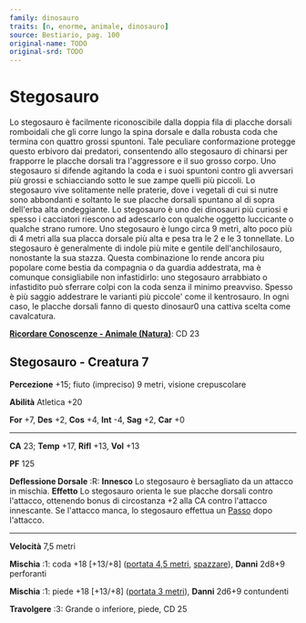 ```yaml
---
family: dinosauro
traits: [n, enorme, animale, dinosauro]
source: Bestiario, pag. 100
original-name: TODO
original-srd: TODO
---
```


# Stegosauro

Lo stegosauro è facilmente riconoscibile dalla doppia fila di placche dorsali
romboidali che gli corre lungo la spina dorsale e dalla robusta coda che termina
con quattro grossi spuntoni. Tale peculiare conformazione protegge questo
erbivoro dai predatori, consentendo allo stegosauro di chinarsi per frapporre le
placche dorsali tra l'aggressore e il suo grosso corpo. Uno stegosauro si
difende agitando la coda e i suoi spuntoni contro gli avversari più grossi e
schiacciando sotto le sue zampe quelli più piccoli. Lo stegosauro vive
solitamente nelle praterie, dove i vegetali di cui si nutre sono abbondanti e
soltanto le sue placche dorsali spuntano al di sopra dell'erba alta ondeggiante.
Lo stegosauro è uno dei dinosauri più curiosi e spesso i cacciatori riescono ad
adescarlo con qualche oggetto luccicante o qualche strano rumore. Uno stegosauro
è lungo circa 9 metri, alto poco più di 4 metri alla sua placca dorsale più alta
e pesa tra le 2 e le 3 tonnellate. Lo stegosauro è generalmente di indole più
mite e gentile dell'anchilosauro, nonostante la sua stazza. Questa combinazione
lo rende ancora piu popolare come bestia da compagnia o da guardia addestrata,
ma è comunque consigliabile non infastidirlo: uno stegosauro arrabbiato o
infastidito può sferrare colpi con la coda senza il minimo preavviso. Spesso è
più saggio addestrare le varianti più piccole' come il kentrosauro. In ogni
caso, le placche dorsali fanno di questo dinosaur0 una cattiva scelta come
cavalcatura.

**[Ricordare Conoscenze - Animale (Natura)](/azioni/abilita/ricordare-conoscenze)**:
CD 23

## Stegosauro - Creatura 7

**Percezione** +15; fiuto (impreciso) 9 metri, visione crepuscolare

**Abilità** Atletica +20

**For** +7, **Des** +2, **Cos** +4, **Int** -4, **Sag** +2, **Car** +0

---

**CA** 23; **Temp** +17, **Rifl** +13, **Vol** +13

**PF** 125

**Deflessione Dorsale** :R: **Innesco** Lo stegosauro è bersagliato da un
attacco in mischia. **Effetto** Lo stegosauro orienta le sue placche dorsali
contro l'attacco, ottenendo bonus di circostanza +2 alla CA contro l'attacco
innescante. Se l'attacco manca, lo stegosauro effettua un [Passo](/azioni/passo)
dopo l'attacco.

---

**Velocità** 7,5 metri

**Mischia** :1: coda +18 \[+13/+8] ([portata 4,5 metri](/tratti/portata),
[spazzare](/tratti/spazzare)), **Danni** 2d8+9 perforanti

**Mischia** :1: piede +18 \[+13/+8] ([portata 3 metri](/tratti/portata)),
**Danni** 2d6+9 contundenti

**Travolgere** :3: Grande o inferiore, piede, CD 25
